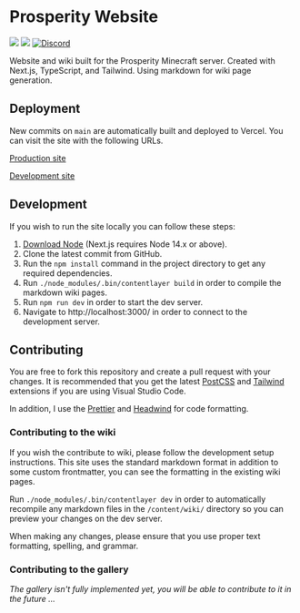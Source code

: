 # Prosperity Website

[![](https://img.shields.io/badge/framework-next--js-black?logo=next.js)](https://nextjs.org/)
[![](https://img.shields.io/badge/main--lang-typescript-blue?logo=typescript&logoColor=white)](https://www.typescriptlang.org/)
[![Discord](https://img.shields.io/discord/844449121376534558?color=%235865F2&label=discord&logo=discord&logoColor=white)](https://discord.gg/hfTxZ4XxYj/)

Website and wiki built for the Prosperity Minecraft server. Created with Next.js, TypeScript, and Tailwind. Using markdown for wiki page generation.

## Deployment

New commits on `main` are automatically built and deployed to Vercel. You can visit the site with the following URLs.

[Production site](https://prosperity.vercel.app/)

[Development site](https://prosperity-dev.vercel.app/)

## Development

If you wish to run the site locally you can follow these steps:

1. [Download Node](https://nodejs.org/en/) (Next.js requires Node 14.x or above).
2. Clone the latest commit from GitHub.
3. Run the `npm install` command in the project directory to get any required dependencies.
4. Run `./node_modules/.bin/contentlayer build` in order to compile the markdown wiki pages.
5. Run `npm run dev` in order to start the dev server.
6. Navigate to http://localhost:3000/ in order to connect to the development server.

## Contributing

You are free to fork this repository and create a pull request with your changes. It is recommended that you get the latest [PostCSS](https://marketplace.visualstudio.com/items?itemName=csstools.postcss) and [Tailwind](https://marketplace.visualstudio.com/items?itemName=bradlc.vscode-tailwindcss) extensions if you are using Visual Studio Code.

In addition, I use the [Prettier](https://marketplace.visualstudio.com/items?itemName=esbenp.prettier-vscode) and [Headwind](https://marketplace.visualstudio.com/items?itemName=heybourn.headwind) for code formatting.

### Contributing to the wiki

If you wish the contribute to wiki, please follow the development setup instructions. This site uses the standard markdown format in addition to some custom frontmatter, you can see the formatting in the existing wiki pages.

Run `./node_modules/.bin/contentlayer dev` in order to automatically recompile any markdown files in the `/content/wiki/` directory so you can preview your changes on the dev server.

When making any changes, please ensure that you use proper text formatting, spelling, and grammar.

### Contributing to the gallery

_The gallery isn't fully implemented yet, you will be able to contribute to it in the future ..._
